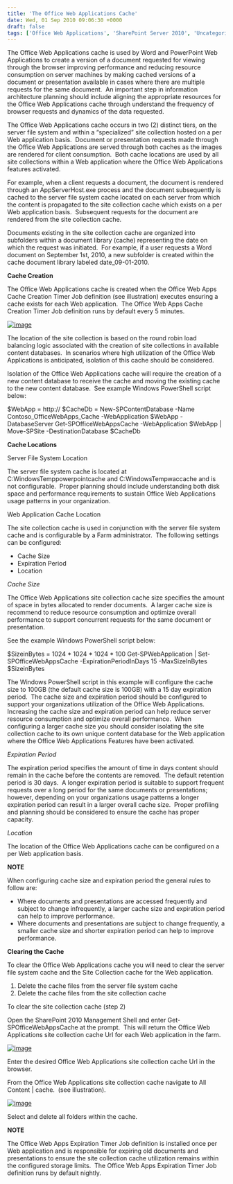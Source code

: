 ```yaml
---
title: 'The Office Web Applications Cache'
date: Wed, 01 Sep 2010 09:06:30 +0000
draft: false
tags: ['Office Web Applications', 'SharePoint Server 2010', 'Uncategorized']
---
```


The Office Web Applications cache is used by Word and PowerPoint Web Applications to create a version of a document requested for viewing through the browser improving performance and reducing resource consumption on server machines by making cached versions of a document or presentation available in cases where there are multiple requests for the same document.  An important step in information architecture planning should include aligning the appropriate resources for the Office Web Applications cache through understand the frequency of browser requests and dynamics of the data requested.

The Office Web Applications cache occurs in two (2) distinct tiers, on the server file system and within a “specialized” site collection hosted on a per Web application basis.  Document or presentation requests made through the Office Web Applications are served through both caches as the images are rendered for client consumption.  Both cache locations are used by all site collections within a Web application where the Office Web Applications features activated.

For example, when a client requests a document, the document is rendered through an AppServerHost.exe process and the document subsequently is cached to the server file system cache located on each server from which the content is propagated to the site collection cache which exists on a per Web application basis.  Subsequent requests for the document are rendered from the site collection cache.

Documents existing in the site collection cache are organized into subfolders within a document library (cache) representing the date on which the request was initiated.  For example, if a user requests a Word document on September 1st, 2010, a new subfolder is created within the cache document library labeled date\_09-01-2010.

**Cache Creation**

The Office Web Applications cache is created when the Office Web Apps Cache Creation Timer Job definition (see illustration) executes ensuring a cache exists for each Web application.  The Office Web Apps Cache Creation Timer Job definition runs by default every 5 minutes.

[![image](https://msdnshared.blob.core.windows.net/media/TNBlogsFS/prod.evol.blogs.technet.com/CommunityServer.Blogs.Components.WeblogFiles/00/00/00/48/65/metablogapi/6283.image_thumb_39126E97.png "image")](https://msdnshared.blob.core.windows.net/media/TNBlogsFS/prod.evol.blogs.technet.com/CommunityServer.Blogs.Components.WeblogFiles/00/00/00/48/65/metablogapi/0842.image_46C52A9F.png)

The location of the site collection is based on the round robin load balancing logic associated with the creation of site collections in available content databases.  In scenarios where high utilization of the Office Web Applications is anticipated, isolation of this cache should be considered. 

Isolation of the Office Web Applications cache will require the creation of a new content database to receive the cache and moving the existing cache to the new content database.  See example Windows PowerShell script below:

$WebApp = http://<webapplication> $CacheDb = New-SPContentDatabase -Name Contoso\_OfficeWebApps\_Cache -WebApplication $WebApp -DatabaseServer <serverinstance> Get-SPOfficeWebAppsCache -WebApplication $WebApp | Move-SPSite -DestinationDatabase $CacheDb

**Cache Locations**

Server File System Location

The server file system cache is located at C:WindowsTemppowerpointcache and C:WindowsTempwaccache and is not configurable.  Proper planning should include understanding both disk space and performance requirements to sustain Office Web Applications usage patterns in your organization.

Web Application Cache Location

The site collection cache is used in conjunction with the server file system cache and is configurable by a Farm administrator.  The following settings can be configured:

*   Cache Size
*   Expiration Period
*   Location

_Cache Size_

The Office Web Applications site collection cache size specifies the amount of space in bytes allocated to render documents.  A larger cache size is recommend to reduce resource consumption and optimize overall performance to support concurrent requests for the same document or presentation.

See the example Windows PowerShell script below:

$SizeinBytes = 1024 \* 1024 \* 1024 \* 100 Get-SPWebApplication | Set-SPOfficeWebAppsCache -ExpirationPeriodInDays 15 -MaxSizeInBytes $SizeinBytes

The Windows PowerShell script in this example will configure the cache size to 100GB (the default cache size is 100GB) with a 15 day expiration period.  The cache size and expiration period should be configured to support your organizations utilization of the Office Web Applications.  Increasing the cache size and expiration period can help reduce server resource consumption and optimize overall performance.  When configuring a larger cache size you should consider isolating the site collection cache to its own unique content database for the Web application where the Office Web Applications Features have been activated.

_Expiration Period_

The expiration period specifies the amount of time in days content should remain in the cache before the contents are removed.  The default retention period is 30 days.  A longer expiration period is suitable to support frequent requests over a long period for the same documents or presentations; however, depending on your organizations usage patterns a longer expiration period can result in a larger overall cache size.  Proper profiling and planning should be considered to ensure the cache has proper capacity.

_Location_

The location of the Office Web Applications cache can be configured on a per Web application basis.

**NOTE**

When configuring cache size and expiration period the general rules to follow are:

*   Where documents and presentations are accessed frequently and subject to change infrequently, a larger cache size and expiration period can help to improve performance.
*   Where documents and presentations are subject to change frequently, a smaller cache size and shorter expiration period can help to improve performance.

**Clearing the Cache**

To clear the Office Web Applications cache you will need to clear the server file system cache and the Site Collection cache for the Web application.

1.  Delete the cache files from the server file system cache
2.  Delete the cache files from the site collection cache

To clear the site collection cache (step 2)

Open the SharePoint 2010 Management Shell and enter Get-SPOfficeWebAppsCache at the prompt.  This will return the Office Web Applications site collection cache Url for each Web application in the farm.

[![image](https://msdnshared.blob.core.windows.net/media/TNBlogsFS/prod.evol.blogs.technet.com/CommunityServer.Blogs.Components.WeblogFiles/00/00/00/48/65/metablogapi/2086.image_thumb_2203ED5B.png "image")](https://msdnshared.blob.core.windows.net/media/TNBlogsFS/prod.evol.blogs.technet.com/CommunityServer.Blogs.Components.WeblogFiles/00/00/00/48/65/metablogapi/6470.image_29FB8FBD.png)

Enter the desired Office Web Applications site collection cache Url in the browser.

From the Office Web Applications site collection cache navigate to All Content | cache.  (see illustration).

[![image](https://msdnshared.blob.core.windows.net/media/TNBlogsFS/prod.evol.blogs.technet.com/CommunityServer.Blogs.Components.WeblogFiles/00/00/00/48/65/metablogapi/4130.image1_thumb_07C38437.png "image")](https://msdnshared.blob.core.windows.net/media/TNBlogsFS/prod.evol.blogs.technet.com/CommunityServer.Blogs.Components.WeblogFiles/00/00/00/48/65/metablogapi/5810.image1_017CADA9.png)

Select and delete all folders within the cache.

**NOTE**

The Office Web Apps Expiration Timer Job definition is installed once per Web application and is responsible for expiring old documents and presentations to ensure the site collection cache utilization remains within the configured storage limits.  The Office Web Apps Expiration Timer Job definition runs by default nightly.